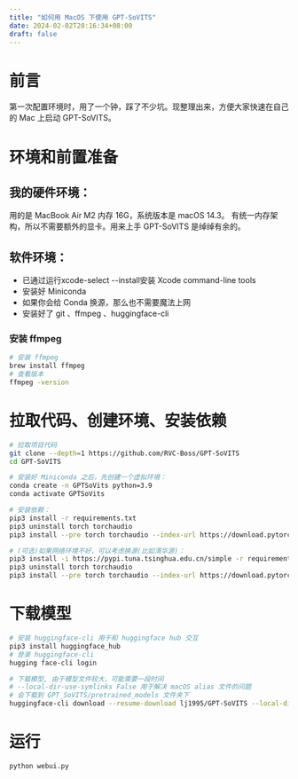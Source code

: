 ```yaml
---
title: "如何用 MacOS 下使用 GPT-SoVITS"
date: 2024-02-02T20:16:34+08:00
draft: false
---
```

<!-- # 如何用 MacOS 下使用 GPT-SoVITS -->
# 前言
第一次配置环境时，用了一个钟，踩了不少坑。现整理出来，方便大家快速在自己的 Mac 上启动 GPT-SoVITS。
# 环境和前置准备
## 我的硬件环境：
用的是 MacBook Air M2 内存 16G，系统版本是 macOS 14.3。
有统一内存架构，所以不需要额外的显卡。用来上手 GPT-SoVITS 是绰绰有余的。

## 软件环境：
- 已通过运行xcode-select --install安装 Xcode command-line tools
- 安装好 Miniconda 
- 如果你会给 Conda 换源，那么也不需要魔法上网
- 安装好了 git 、ffmpeg 、huggingface-cli

### 安装 ffmpeg
```bash
# 安装 ffmpeg
brew install ffmpeg
# 查看版本
ffmpeg -version
```

# 拉取代码、创建环境、安装依赖
```bash
# 拉取项目代码
git clone --depth=1 https://github.com/RVC-Boss/GPT-SoVITS
cd GPT-SoVITS

# 安装好 Miniconda 之后，先创建一个虚拟环境：
conda create -n GPTSoVits python=3.9
conda activate GPTSoVits

# 安装依赖：
pip3 install -r requirements.txt
pip3 uninstall torch torchaudio
pip3 install --pre torch torchaudio --index-url https://download.pytorch.org/whl/nightly/cpu

# (可选)如果网络环境不好，可以考虑换源(比如清华源)：
pip3 install -i https://pypi.tuna.tsinghua.edu.cn/simple -r requirements.txt
pip3 uninstall torch torchaudio
pip3 install --pre torch torchaudio --index-url https://download.pytorch.org/whl/nightly/cpu
```

# 下载模型
```bash
# 安装 huggingface-cli 用于和 huggingface hub 交互
pip3 install huggingface_hub
# 登录 huggingface-cli
hugging face-cli login

# 下载模型, 由于模型文件较大，可能需要一段时间
# --local-dir-use-symlinks False 用于解决 macOS alias 文件的问题
# 会下载到 GPT_SoVITS/pretrained_models 文件夹下
huggingface-cli download --resume-download lj1995/GPT-SoVITS --local-dir GPT_SoVITS/pretrained_models --local-dir-use-symlinks False
```

# 运行
```bash
python webui.py
```